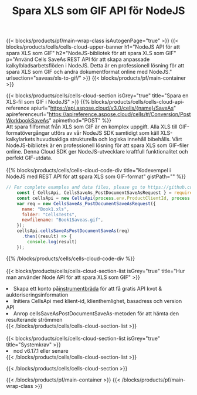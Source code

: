 ﻿---
title:  Spara XLS som GIF API för NodeJS
description: Använder Aspose.Cells Cloud SDK för NodeJS för att spara XLS-formatfil som GIF-formatfil.
url: /sv/nodejs/saveas/xls-to-gif/
---
{{< blocks/products/pf/main-wrap-class isAutogenPage="true" >}}
{{< blocks/products/cells/cells-cloud-upper-banner h1="NodeJS API för att spara XLS som GIF" h2="NodeJS-bibliotek för att spara XLS som GIF" p="Använd Cells SaveAs REST API för att skapa anpassade kalkylbladsarbetsflöden i NodeJS. Detta är en professionell lösning för att spara XLS som GIF och andra dokumentformat online med NodeJS." urlsection="saveas/xls-to-gif/" >}}
{{< blocks/products/pf/main-container >}}

{{< blocks/products/cells/cells-cloud-section isGrey="true" title="Spara en XLS-fil som GIF i NodeJS" >}}
{{% blocks/products/cells/cells-cloud-api-reference apiurl="https://api.aspose.cloud/v3.0/cells/{name}/SaveAs" apireferenceurl="https://apireference.aspose.cloud/cells/#/Conversion/PostWorkbookSaveAs" apimethod="POST" %}}
<br/>
Att spara filformat från XLS som GIF är en komplex uppgift. Alla XLS till GIF-formatövergångar utförs av vår NodeJS SDK samtidigt som käll XLS-kalkylarkets huvudsakliga strukturella och logiska innehåll bibehålls. Vårt NodeJS-bibliotek är en professionell lösning för att spara XLS som GIF-filer online. Denna Cloud SDK ger NodeJS-utvecklare kraftfull funktionalitet och perfekt GIF-utdata.
<br/>
<br/>
{{% blocks/products/cells/cells-cloud-code-div title="Kodexempel i NodeJS med REST API för att spara XLS som GIF-format" gistPath="" %}}
  
```js
// For complete examples and data files, please go to https://github.com/aspose-cells-cloud/aspose-cells-cloud-node/
    const { CellsApi, CellsSaveAs_PostDocumentSaveAsRequest } = require("asposecellscloud");
    const cellsApi = new CellsApi(process.env.ProductClientId, process.env.ProductClientSecret);
    var req = new CellsSaveAs_PostDocumentSaveAsRequest({
      name: "Book1.xls",
      folder: "CellsTests",
      newfilename: "Book1Saveas.gif",
    });
    cellsApi.cellsSaveAsPostDocumentSaveAs(req)
      .then((result) => {
        console.log(result)
    });
```
  
{{% /blocks/products/cells/cells-cloud-code-div %}}
<br/>
<br/>
{{< blocks/products/cells/cells-cloud-section-list isGrey="true" title="Hur man använder Node API för att spara XLS som GIF" >}}
<li> Skapa ett konto på<a href="https://dashboard.aspose.cloud/">instrumentbräda</a> för att få gratis API kvot & auktoriseringsinformation</li>
<li>Initiera CellsApi med klient-id, klienthemlighet, basadress och version API</li>
<li>Anrop cellsSaveAsPostDocumentSaveAs-metoden för att hämta den resulterande strömmen</li>
{{< /blocks/products/cells/cells-cloud-section-list >}}
<br/>
<br/>
{{< blocks/products/cells/cells-cloud-section-list isGrey="true" title="Systemkrav" >}}
<li>nod v6.17.1 eller senare</li>
{{< /blocks/products/cells/cells-cloud-section-list >}}

{{< /blocks/products/cells/cells-cloud-section >}}

{{< /blocks/products/pf/main-container >}}
{{< /blocks/products/pf/main-wrap-class >}}
